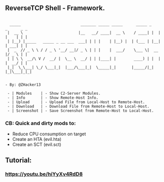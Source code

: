 
## ReverseTCP Shell - Framework. ##

```

  _____                           _______ _____ _____      _____ _    _      _ _ 
 |  __ \                         |__   __/ ____|  __ \    / ____| |  | |    | | |
 | |__) |_____   _____ _ __ ___  ___| | | |    | |__) |  | (___ | |__| | ___| | |
 |  _  // _ \ \ / / _ \ '__/ __|/ _ \ | | |    |  ___/    \___ \|  __  |/ _ \ | |
 | | \ \  __/\ V /  __/ |  \__ \  __/ | | |____| |        ____) | |  | |  __/ | |
 |_|  \_\___| \_/ \___|_|  |___/\___|_|  \_____|_|       |_____/|_|  |_|\___|_|_|
                                                     
                                                                                     - By: @ZHacker13                                                                                                           

 - | Modules    | - Show C2-Server Modules.
 - | Info       | - Show Remote-Host Info.
 - | Upload     | - Upload File from Local-Host to Remote-Host.
 - | Download   | - Download File from Remote-Host to Local-Host.
 - | Screenshot | - Save Screenshot from Remote-Host to Local-Host.

```

### CB: Quick and dirty mods to:
- Reduce CPU consumption on target
- Create an HTA (evil.hta)
- Create an SCT (evil.sct)

## Tutorial: ##

### https://youtu.be/hiYyXv4RdD8 ###
